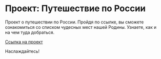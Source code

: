 # Проект: Путешествие по России

Проект о путешествии по России.
Пройдя по ссылке, вы сможете ознакомиться со списком чудесных мест нашей Родины.
Узнаете, как и на чем туда добраться.

 [Ссылка на проект](https://www.figma.com/file/5S2WSbEFL6awjVWJ0NWL8Q/Sprint-3_-Russia-_-desktop-mobile?node-id=28503%3A0)

Наслаждайтесь!
